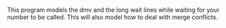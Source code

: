 This program models the dmv and the long wait lines while waiting for your number to be called. This will also model how to deal with merge conflicts.
